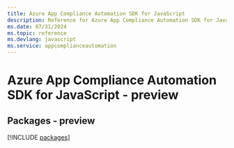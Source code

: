 ```yaml
---
title: Azure App Compliance Automation SDK for JavaScript
description: Reference for Azure App Compliance Automation SDK for JavaScript
ms.date: 07/31/2024
ms.topic: reference
ms.devlang: javascript
ms.service: appcomplianceautomation
---
```

# Azure App Compliance Automation SDK for JavaScript - preview
## Packages - preview
[!INCLUDE [packages](app-compliance-automation-index.md)]